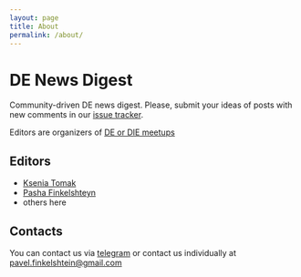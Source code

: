 ```yaml
---
layout: page
title: About
permalink: /about/
---
```


# DE News Digest

Community-driven DE news digest. Please, submit your ideas of posts with new comments in our [issue tracker](https://github.com/deordie/deordie-digest/issues).

Editors are organizers of [DE or DIE meetups](https://deordie.org/)

## Editors

* [Ksenia Tomak](https://twitter.com/if_no_then_yes)
* [Pasha Finkelshteyn](https://twitter.com/asm0di0)
* others here

## Contacts

You can contact us via [telegram](https://t.me/deordie_chat) or contact us individually at [pavel.finkelshtein@gmail.com](mailto:pavel.finkelshtein@gmail.com)

